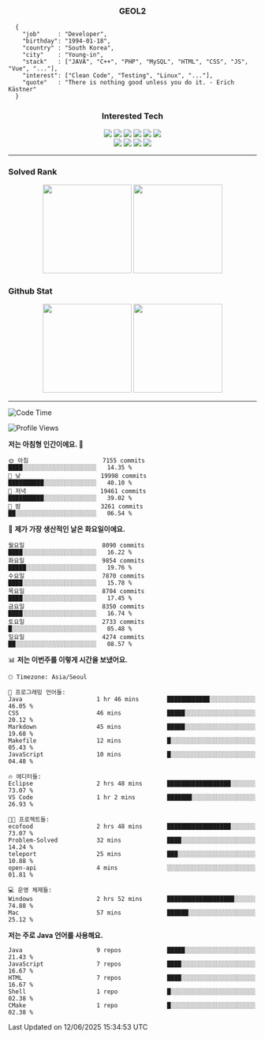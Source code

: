 <div align="center">

  ### GEOL2
</div>

```
  {
    "job"     : "Developer",
    "birthday": "1994-01-18",
    "country" : "South Korea",
    "city"    : "Young-in",
    "stack"   : ["JAVA", "C++", "PHP", "MySQL", "HTML", "CSS", "JS", "Vue", "..."],
    "interest": ["Clean Code", "Testing", "Linux", "..."], 
    "quote"   : "There is nothing good unless you do it. - Erich Kästner"
  }
  ```
  
<div align="center">
  
  ### Interested Tech
  
  <img src="https://img.shields.io/badge/Laravel-F05340?style=flat-square&logo=Laravel&logoColor=white">
  <img src="https://img.shields.io/badge/SpringBoot-6DB33F?style=flat-square&logo=SpringBoot&logoColor=white">
  <img src="https://img.shields.io/badge/-NestJs-ea2845?style=flat-square&logo=nestjs&logoColor=white">
  <img src="https://img.shields.io/badge/Express-000000?style=flat-square&logo=Express&logoColor=white">
  <img src="https://img.shields.io/badge/Three.js-000000?style=flat-square&logo=Three.js&logoColor=white">
  <img src="https://img.shields.io/badge/OpenAI-%23412991?style=flat-square&logo=openai&logoColor=white">
  <br>
  <img src="https://img.shields.io/badge/Java-ED8B00?style=flat-square&logo=openjdk&logoColor=white">
  <img src="https://img.shields.io/badge/JavaScript-F7DF1E?style=flat-square&logo=JavaScript&logoColor=black">
  <img src="https://img.shields.io/badge/TypeScript-007acc?style=flat-square&logo=TypeScript&logoColor=black">
  <img src="https://img.shields.io/badge/MySQL-4479A1?style=flat-square&logo=mysql&logoColor=white"><br>

</div>

------------

  ### Solved Rank
  
  <div align="center">
    <img height="180em" src="https://mazassumnida.wtf/api/v2/generate_badge?boj=geol2">
    <img height="180em" src="https://leetcard.jacoblin.cool/Geol2?theme=light&font=Gugi&border=0&radius=20">
  </div>
  
  ### Github Stat 
  <div align="center">
    <img height="180em" src="https://github-readme-stats-git-masterrstaa-rickstaa.vercel.app/api?username=geol2&show_icons=true&theme=dark">
    <img height="180em" src="https://github-readme-stats-git-masterrstaa-rickstaa.vercel.app/api/top-langs/?username=geol2&show_icons=true&hide=css,scss,html&layout=compact&theme=dark&count_private=true&langs_count=8">
  </div>
  
------------
<!--START_SECTION:waka-->
![Code Time](http://img.shields.io/badge/Code%20Time-4%2C175%20hrs%2056%20mins-blue)

![Profile Views](http://img.shields.io/badge/Profile%20Views-37-blue)

**저는 아침형 인간이에요. 🐤** 

```text
🌞 아침                     7155 commits        ████░░░░░░░░░░░░░░░░░░░░░   14.35 % 
🌆 낮　                     19998 commits       ██████████░░░░░░░░░░░░░░░   40.10 % 
🌃 저녁                     19461 commits       ██████████░░░░░░░░░░░░░░░   39.02 % 
🌙 밤　                     3261 commits        ██░░░░░░░░░░░░░░░░░░░░░░░   06.54 % 
```
📅 **제가 가장 생산적인 날은 화요일이에요.** 

```text
월요일                      8090 commits        ████░░░░░░░░░░░░░░░░░░░░░   16.22 % 
화요일                      9854 commits        █████░░░░░░░░░░░░░░░░░░░░   19.76 % 
수요일                      7870 commits        ████░░░░░░░░░░░░░░░░░░░░░   15.78 % 
목요일                      8704 commits        ████░░░░░░░░░░░░░░░░░░░░░   17.45 % 
금요일                      8350 commits        ████░░░░░░░░░░░░░░░░░░░░░   16.74 % 
토요일                      2733 commits        █░░░░░░░░░░░░░░░░░░░░░░░░   05.48 % 
일요일                      4274 commits        ██░░░░░░░░░░░░░░░░░░░░░░░   08.57 % 
```


📊 **저는 이번주를 이렇게 시간을 보냈어요.** 

```text
🕑︎ Timezone: Asia/Seoul

💬 프로그래밍 언어들: 
Java                     1 hr 46 mins        ████████████░░░░░░░░░░░░░   46.05 % 
CSS                      46 mins             █████░░░░░░░░░░░░░░░░░░░░   20.12 % 
Markdown                 45 mins             █████░░░░░░░░░░░░░░░░░░░░   19.68 % 
Makefile                 12 mins             █░░░░░░░░░░░░░░░░░░░░░░░░   05.43 % 
JavaScript               10 mins             █░░░░░░░░░░░░░░░░░░░░░░░░   04.48 % 

🔥 에디터들: 
Eclipse                  2 hrs 48 mins       ██████████████████░░░░░░░   73.07 % 
VS Code                  1 hr 2 mins         ███████░░░░░░░░░░░░░░░░░░   26.93 % 

🐱‍💻 프로젝트들: 
ecofood                  2 hrs 48 mins       ██████████████████░░░░░░░   73.07 % 
Problem-Solved           32 mins             ████░░░░░░░░░░░░░░░░░░░░░   14.24 % 
teleport                 25 mins             ███░░░░░░░░░░░░░░░░░░░░░░   10.88 % 
open-api                 4 mins              ░░░░░░░░░░░░░░░░░░░░░░░░░   01.81 % 

💻 운영 체제들: 
Windows                  2 hrs 52 mins       ███████████████████░░░░░░   74.88 % 
Mac                      57 mins             ██████░░░░░░░░░░░░░░░░░░░   25.12 % 
```

**저는 주로 Java 언어를 사용해요.** 

```text
Java                     9 repos             █████░░░░░░░░░░░░░░░░░░░░   21.43 % 
JavaScript               7 repos             ████░░░░░░░░░░░░░░░░░░░░░   16.67 % 
HTML                     7 repos             ████░░░░░░░░░░░░░░░░░░░░░   16.67 % 
Shell                    1 repo              █░░░░░░░░░░░░░░░░░░░░░░░░   02.38 % 
CMake                    1 repo              █░░░░░░░░░░░░░░░░░░░░░░░░   02.38 % 
```




 Last Updated on 12/06/2025 15:34:53 UTC
<!--END_SECTION:waka-->

<div align="center">
  
  <!-- [![Hits](https://hits.seeyoufarm.com/api/count/incr/badge.svg?url=https%3A%2F%2Fgithub.com%2Fgeol2&count_bg=%2379C83D&title_bg=%23555555&icon=myspace.svg&icon_color=%23E7E7E7&title=hits&edge_flat=false)](https://hits.seeyoufarm.com) -->
  
</div>

<!--
**Geol2/Geol2** is a ✨ _special_ ✨ repository because its `README.md` (this file) appears on your GitHub profile.

Here are some ideas to get you started:
- 🔭 I’m currently working on ...
- 🌱 I’m currently learning ...
- 👯 I’m looking to collaborate on ...
- 🤔 I’m looking for help with ...
- 💬 Ask me about ...
- 📫 How to reach me: ...
- 😄 Pronouns: ...
- ⚡ Fun fact: ...
-->
